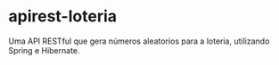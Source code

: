 # apirest-loteria
Uma API RESTful que gera números aleatorios para a loteria, utilizando Spring e Hibernate.
